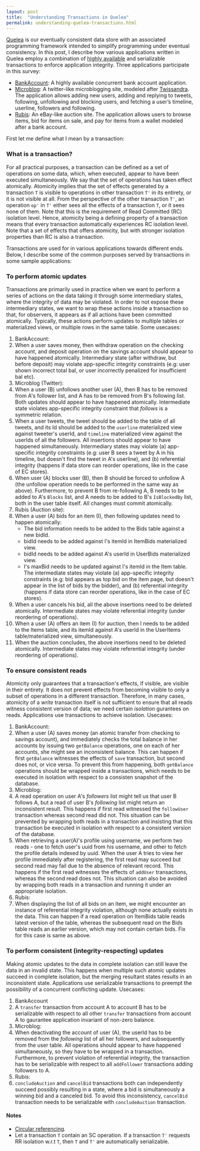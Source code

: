 ```yaml
---
layout: post
title:  "Understanding Transactions in Quelea"
permalink: understanding-quelea-transactions.html
---
```


[Quelea][quelea] is our eventually consistent data store with an
associated programming framework intended to simplify programming
under eventual consistency. In this post, I describe how various
applications written in Quelea employ a combination of [highly
available][hat] and serializable transactions to enforce application
integrity. Three applications participate in this survey:

* [BankAccount][BankAccount]: A highly available concurrent bank
  account application.
* [Microblog][Microblog]: A twitter-like microblogging site, modeled
  after [Twissandra][Twissandra]. The application allows adding new users,
  adding and replying to tweets, following, unfollowing and blocking
  users, and fetching a user’s timeline, userline, followers and
  following.
* [Rubis][Rubis]: An eBay-like auction site. The application allows
  users to browse items, bid for items on sale, and pay for items from
  a wallet modeled after a bank account.

First let me define what I mean by a transaction:

### What is a transaction? ###

For all practical purposes, a transaction can be defined as a set of
operations on some data, which, when executed, appear to have been
executed simultaneously. We say that the set of operations has taken
effect atomically. Atomicity implies that the set of effects generated
by a transaction `T` is visible to operations in other transaction
`T'` in its entirety, or it is not visible at all.  From the
perspective of the other transaction `T'`, an operation `op'` in `T'`
either sees all the effects of a transaction `T`, or it sees none of
them. Note that this is the requirement of Read Committed (RC)
isolation level. Hence, atomicity being a defining property of a
transaction means that every transaction automatically experiences RC
isolation level. Note that a set of effects that offers atomicity, but
with stronger isolation properties than RC is also a transaction. 

Transactions are used for in various applications towards different
ends. Below, I describe some of the common purposes served by
transactions in some sample applications:

### To perform atomic updates ###

Transactions are primarily used in practice when we want to perform a
series of actions on the data taking it through some intermediary
states, where the integrity of data may be violated. In order to not
expose these intermediary states, we want to wrap these actions inside
a transaction so that, for observers, it appears as if all actions
have been committed atomically. Typically, these actions perform
updates to multiple tables or materialized views, or multiple rows in
the same table. Some usecases:

<!--(_models_, in ORM language)-->
<!--(ORM's objects)--> 

1. BankAccount:
  1. When a user saves money, then withdraw operation on the checking
     account, and deposit operation on the savings account should
     appear to have happened atomically. Intermediary state (after
     withdraw, but before deposit) may violate app-specific integrity
     constraints (e.g: user shown incorrect total bal, or user
     incorrectly penalized for insufficient bal etc).
2. Microblog (Twitter): 
  1. When a user (B) unfollows another user (A), then B has to be
     removed from A's follower list, and A has to be removed from B's
     following list. Both updates should appear to have happened
     atomically. Intermediate state violates app-specific integrity
     constraint that _follows_ is a symmetric relation.
  2. When a user tweets, the tweet should be added to the table of all
     tweets, and its Id should be added to the `userline` materialized
     view against tweeter's userId, and `timeline` materialized view
     against the userIds of all the followers. All insertions should
     appear to have happened simultaneously. Intermediary states may
     violate (a) app-specific integrity constraints (e.g: user B sees a
     tweet by A in his timeline, but doesn't find the tweet in A's
     userline), and (b) referential integrity (happens if data store
     can reorder operations, like in the case of EC stores).
  3. When user (A) blocks user (B), then B should be forced to
     unfollow A (the unfollow operation needs to be performed in the
     same way as above). Furthermore, to prevent B from re-following
     A, B needs to be added to A's `Blocks` list, and A needs to be
     added to B's `IsBlockedBy` list, both in the user table itself.
     All changes must commit atomically.
3. Rubis (Auction site):
  1. When a user (A) bids for an item (I), then following updates need
     to happen atomically:
     * The bid information needs to be added to the Bids table against
       a new bidId.
     * bidId needs to be added against I's itemId in ItemBids
       materialized view.
     * bidId needs to be added against A's userId in UserBids
       materialized view.
     * I's maxBid needs to be updated against I's itemId in the Item
       table.<br />
     The intermediate states may violate (a) app-specific integrity
     constraints (e.g: bid appears as top bid on the item page, but
     doesn't appear in the list of bids by the bidder), and (b)
     referential integrity (happens if data store can reorder
     operations, like in the case of EC stores).
  2. When a user cancels his bid, all the above insertions need to be
     deleted atomically. Intermediate states may violate referential
     integrity (under reordering of operations).
  3. When a user (A) offers an item (I) for auction, then I needs to
     be added to the Items table, and its itemId against A's userId in
     the UserItems table/materialized view, simultaneously.
  4. When the auction concludes, the above insertions need to be
     deleted atomically. Intermediate states may violate referential
     integrity (under reordering of operations).

<!--4. Spree (eCommerce application):
  1. When a user cancels an order (O), the cancellation information
     needs to be added against O's orderId in the order table
     atomically.
  2. When a user approves an order, approval information needs to be
     added as above.-->

### To ensure consistent reads ###

Atomicity only guarantees that a transaction's effects, if visible,
are visible in their entirety. It does not prevent effects from
becoming visible to only a subset of operations in a different
transaction. Therefore, in many cases, atomicity of a _write_
transaction itself is not sufficient to ensure that all reads witness
consistent version of data; we need certain _isolation_ gurantees on
reads. Applications use transactions to achieve isolation.  Usecases:

1. BankAccount:
  1. When a user (A) saves money (an atomic transfer from checking to
     savings account), and immediately checks the total balance in her
     accounts by issuing two `getBalance` operations, one on each of
     her accounts, she might see an inconsistent balance. This can
     happen if first `getBalance` witnesses the effects of `save`
     transaction, but second does not, or vice versa. To prevent this
     from happening, both `getBalance` operations should be wrapped
     inside a transactions, which needs to be executed in isolation
     with respect to a consisten snapshot of the database.
2. Microblog:
  1. A read operation on user A's _followers_ list might tell us that
     user B follows A, but a read of user B's _following_ list might
     return an inconsistent result. This happens if first read
     witnessed the `followUser` transaction whereas second read did
     not. This situation can be prevented by wrapping both reads in a
     transaction and insisting that this transaction be executed in
     isolation with respect to a consistent version of the database.
  2. When retrieving a user(A)'s profile using username, we perform two
     reads - one to fetch user's uuid from his username, and other to
     fetch the profile details indexed by uuid. When the user A tries
     to view her profile immediately after registering, the first read
     may succeed but second read may fail due to the absence of
     relevant record. This happens if the first read witnesses the
     effects of `addUser` transactions, whereas the second read does
     not. This situation can also be avoided by wrapping both reads in
     a transaction and running it under an appropriate isolation.
3. Rubis:
  1. When displaying the list of all bids on an item, we might
     encounter an instance of referential integrity violation,
     although none actually exists in the data. This can happen if a
     read operation on ItemBids table reads latest version of the
     table, whereas the subsequent read on the Bids table reads an
     earlier version, which may not contain certain bids. Fix for this
     case is same as above.

### To perform consistent (integrity-respecting) updates ###

Making atomic updates to the data in complete isolation can still
leave the data in an invalid state. This happens when multiple such
atomic updates succeed in complete isolation, but the merging
resultant states results in an inconsistent state. Applications use
serializable transactions to preempt the possibility of a concurrent
conflicting update. Usecases:

1. BankAccount
  1. A `transfer` transaction from account A to account B has to be
     serializable with respect to all other `transfer` transactions
     from account A to gaurantee application invariant of non-zero
     balance.
2. Microblog:
  1. When deactivating the account of user (A), the userId has to be
     removed from the _following_ list of all her followers, and
     subsequently from the user table. All operations should appear to
     have happened simultaneously, so they have to be wrapped in a
     transaction. Furthermore, to prevent violation of referential
     integrity, the transaction has to be serializable with respect to
     all `addFollower` transactions adding followers to A.
3. Rubis:
  1. `concludeAuction` and `cancelBid` transactions both can
     independently succeed possibly resulting in a state, where a bid
     is simultaneously a winning bid and a canceled bid. To avoid this
     inconsistency, `cancelBid` transaction needs to be serializable
     with `concludeAuction` transaction.

#### Notes ###

* [Circular referencing](http://stackoverflow.com/questions/1006917/are-circular-references-acceptable-in-database).
* Let a transaction `T` contain an SC operation. If a transaction `T'`
  requests RR isolation w.r.t `T`, then `T` and `T'` are automatically
  serializable.

[quelea]: http://gowthamk.github.io/Quelea/
[hat]: http://www.bailis.org/blog/hat-not-cap-introducing-highly-available-transactions/
[BankAccount]: https://github.com/gowthamk/Quelea/tree/master/tests/BankAccount
[Microblog]: https://github.com/gowthamk/Quelea/tree/master/tests/Microblog
[Twissandra]: https://github.com/twissandra/twissandra
[Rubis]: https://github.com/gowthamk/Quelea/tree/master/tests/Rubis

